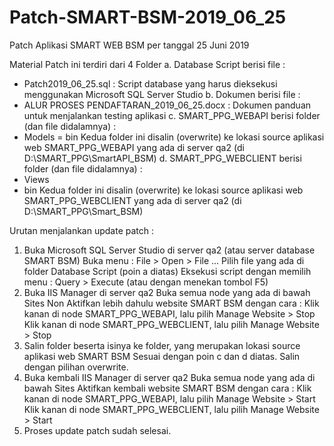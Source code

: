 # Patch-SMART-BSM-2019_06_25
Patch Aplikasi SMART WEB BSM per tanggal 25 Juni 2019

Material Patch ini terdiri dari 4 Folder
a. Database Script
   berisi file :
   - Patch2019_06_25.sql :
   Script database yang harus dieksekusi menggunakan Microsoft SQL Server Studio
b. Dokumen
   berisi file :
   - ALUR PROSES PENDAFTARAN_2019_06_25.docx :
   Dokumen panduan untuk menjalankan testing aplikasi 
c. SMART_PPG_WEBAPI
   berisi folder (dan file didalamnya) :
   - Models
   = bin
   Kedua folder ini disalin (overwrite) ke lokasi source aplikasi web SMART_PPG_WEBAPI yang ada di server qa2
   (di D:\SMART_PPG\SmartAPI_BSM)
d. SMART_PPG_WEBCLIENT
   berisi folder (dan file didalamnya) :
   - Views
   - bin 
   Kedua folder ini disalin (overwrite) ke lokasi source aplikasi web SMART_PPG_WEBCLIENT yang ada di server qa2
   (di D:\SMART_PPG\Smart_BSM)

Urutan menjalankan update patch :
1. Buka Microsoft SQL Server Studio di server qa2 (atau server database SMART BSM)
   Buka menu : File > Open > File ...
   Pilih file yang ada di folder Database Script (poin a diatas)
   Eksekusi script dengan memilih menu : Query > Execute 
   (atau dengan menekan tombol F5)
2. Buka IIS Manager di server qa2
   Buka semua node yang ada di bawah Sites
   Non Aktifkan lebih dahulu website SMART BSM dengan cara :
   Klik kanan di node SMART_PPG_WEBAPI, lalu pilih Manage Website > Stop
   Klik kanan di node SMART_PPG_WEBCLIENT, lalu pilih Manage Website > Stop
3. Salin folder beserta isinya ke folder, yang merupakan lokasi source aplikasi web SMART BSM
   Sesuai dengan poin c dan d diatas. Salin dengan pilihan overwrite.
4. Buka kembali IIS Manager di server qa2
   Buka semua node yang ada di bawah Sites
   Aktifkan kembali website SMART BSM dengan cara :
   Klik kanan di node SMART_PPG_WEBAPI, lalu pilih Manage Website > Start
   Klik kanan di node SMART_PPG_WEBCLIENT, lalu pilih Manage Website > Start
5. Proses update patch sudah selesai.

